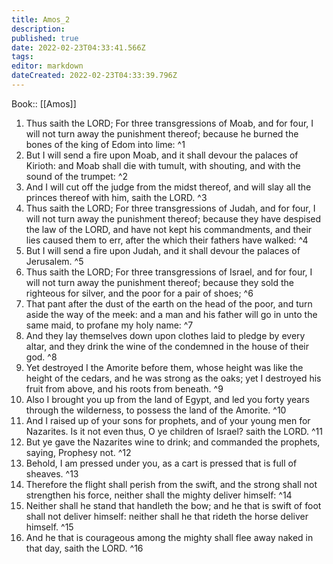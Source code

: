 ```yaml
---
title: Amos_2
description: 
published: true
date: 2022-02-23T04:33:41.566Z
tags: 
editor: markdown
dateCreated: 2022-02-23T04:33:39.796Z
---
```


 Book:: [[Amos]]
 1. Thus saith the LORD; For three transgressions of Moab, and for four, I will not turn away the punishment thereof; because he burned the bones of the king of Edom into lime: ^1
 2. But I will send a fire upon Moab, and it shall devour the palaces of Kirioth: and Moab shall die with tumult, with shouting, and with the sound of the trumpet: ^2
 3. And I will cut off the judge from the midst thereof, and will slay all the princes thereof with him, saith the LORD. ^3
 4. Thus saith the LORD; For three transgressions of Judah, and for four, I will not turn away the punishment thereof; because they have despised the law of the LORD, and have not kept his commandments, and their lies caused them to err, after the which their fathers have walked: ^4
 5. But I will send a fire upon Judah, and it shall devour the palaces of Jerusalem. ^5
 6. Thus saith the LORD; For three transgressions of Israel, and for four, I will not turn away the punishment thereof; because they sold the righteous for silver, and the poor for a pair of shoes; ^6
 7. That pant after the dust of the earth on the head of the poor, and turn aside the way of the meek: and a man and his father will go in unto the same maid, to profane my holy name: ^7
 8. And they lay themselves down upon clothes laid to pledge by every altar, and they drink the wine of the condemned in the house of their god. ^8
 9. Yet destroyed I the Amorite before them, whose height was like the height of the cedars, and he was strong as the oaks; yet I destroyed his fruit from above, and his roots from beneath. ^9
 10. Also I brought you up from the land of Egypt, and led you forty years through the wilderness, to possess the land of the Amorite. ^10
 11. And I raised up of your sons for prophets, and of your young men for Nazarites. Is it not even thus, O ye children of Israel? saith the LORD. ^11
 12. But ye gave the Nazarites wine to drink; and commanded the prophets, saying, Prophesy not. ^12
 13. Behold, I am pressed under you, as a cart is pressed that is full of sheaves. ^13
 14. Therefore the flight shall perish from the swift, and the strong shall not strengthen his force, neither shall the mighty deliver himself: ^14
 15. Neither shall he stand that handleth the bow; and he that is swift of foot shall not deliver himself: neither shall he that rideth the horse deliver himself. ^15
 16. And he that is courageous among the mighty shall flee away naked in that day, saith the LORD. ^16
